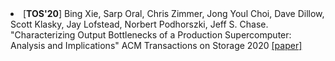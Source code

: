 <li> [<b>TOS'20</b>] Bing Xie, Sarp Oral, Chris Zimmer, Jong Youl Choi, Dave Dillow, Scott Klasky, Jay Lofstead, Norbert Podhorszki, Jeff S. Chase. "Characterizing Output Bottlenecks of a Production Supercomputer: Analysis and Implications" ACM Transactions on Storage 2020 <a href="bing-tos20/bing-tos20.pdf">[paper]</a>
</li>

